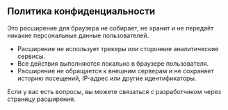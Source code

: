 ## Политика конфиденциальности

Это расширение для браузера не собирает, не хранит и не передаёт никакие персональные данные пользователей.

- Расширение не использует трекеры или сторонние аналитические сервисы.
- Все действия выполняются локально в браузере пользователя.
- Расширение не обращается к внешним серверам и не сохраняет историю посещений, IP-адрес или другие идентификаторы.

Если у вас есть вопросы, вы можете связаться с разработчиком через страницу расширения.